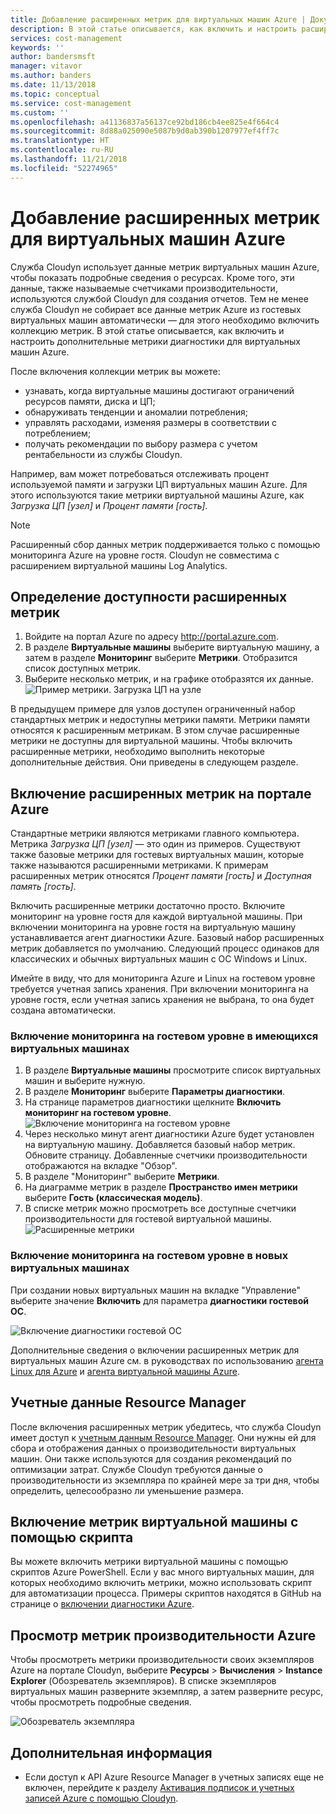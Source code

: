```yaml
---
title: Добавление расширенных метрик для виртуальных машин Azure | Документация Майкрософт
description: В этой статье описывается, как включить и настроить расширенные метрики диагностики для виртуальных машин Azure.
services: cost-management
keywords: ''
author: bandersmsft
manager: vitavor
ms.author: banders
ms.date: 11/13/2018
ms.topic: conceptual
ms.service: cost-management
ms.custom: ''
ms.openlocfilehash: a41136837a56137ce92bd186cb4ee825e4f664c4
ms.sourcegitcommit: 8d88a025090e5087b9d0ab390b1207977ef4ff7c
ms.translationtype: HT
ms.contentlocale: ru-RU
ms.lasthandoff: 11/21/2018
ms.locfileid: "52274965"
---
```

# <a name="add-extended-metrics-for-azure-virtual-machines"></a>Добавление расширенных метрик для виртуальных машин Azure

Служба Cloudyn использует данные метрик виртуальных машин Azure, чтобы показать подробные сведения о ресурсах. Кроме того, эти данные, также называемые счетчиками производительности, используются службой Cloudyn для создания отчетов. Тем не менее служба Cloudyn не собирает все данные метрик Azure из гостевых виртуальных машин автоматически — для этого необходимо включить коллекцию метрик. В этой статье описывается, как включить и настроить дополнительные метрики диагностики для виртуальных машин Azure.

После включения коллекции метрик вы можете:

- узнавать, когда виртуальные машины достигают ограничений ресурсов памяти, диска и ЦП;
- обнаруживать тенденции и аномалии потребления;
- управлять расходами, изменяя размеры в соответствии с потреблением;
- получать рекомендации по выбору размера с учетом рентабельности из службы Cloudyn.

Например, вам может потребоваться отслеживать процент используемой памяти и загрузки ЦП виртуальных машин Azure. Для этого используются такие метрики виртуальной машины Azure, как _Загрузка ЦП [узел]_ и _Процент памяти [гость]_.

> [!NOTE]
> Расширенный сбор данных метрик поддерживается только с помощью мониторинга Azure на уровне гостя. Cloudyn не совместима с расширением виртуальной машины Log Analytics.

## <a name="determine-whether-extended-metrics-are-enabled"></a>Определение доступности расширенных метрик

1. Войдите на портал Azure по адресу http://portal.azure.com.
2. В разделе **Виртуальные машины** выберите виртуальную машину, а затем в разделе **Мониторинг** выберите **Метрики**. Отобразится список доступных метрик.
3. Выберите несколько метрик, и на графике отобразятся их данные.  
    ![Пример метрики. Загрузка ЦП на узле](./media/azure-vm-extended-metrics/metric01.png)

В предыдущем примере для узлов доступен ограниченный набор стандартных метрик и недоступны метрики памяти. Метрики памяти относятся к расширенным метрикам. В этом случае расширенные метрики не доступны для виртуальной машины. Чтобы включить расширенные метрики, необходимо выполнить некоторые дополнительные действия. Они приведены в следующем разделе.

## <a name="enable-extended-metrics-in-the-azure-portal"></a>Включение расширенных метрик на портале Azure

Стандартные метрики являются метриками главного компьютера. Метрика _Загрузка ЦП [узел]_ — это один из примеров. Существуют также базовые метрики для гостевых виртуальных машин, которые также называются расширенными метриками. К примерам расширенных метрик относятся _Процент памяти [гость]_ и _Доступная память [гость]_.

Включить расширенные метрики достаточно просто. Включите мониторинг на уровне гостя для каждой виртуальной машины. При включении мониторинга на уровне гостя на виртуальную машину устанавливается агент диагностики Azure. Базовый набор расширенных метрик добавляется по умолчанию. Следующий процесс одинаков для классических и обычных виртуальных машин с ОС Windows и Linux.

Имейте в виду, что для мониторинга Azure и Linux на гостевом уровне требуется учетная запись хранения. При включении мониторинга на уровне гостя, если учетная запись хранения не выбрана, то она будет создана автоматически.

### <a name="enable-guest-level-monitoring-on-existing-vms"></a>Включение мониторинга на гостевом уровне в имеющихся виртуальных машинах

1. В разделе **Виртуальные машины** просмотрите список виртуальных машин и выберите нужную.
2. В разделе **Мониторинг** выберите **Параметры диагностики**.
3. На странице параметров диагностики щелкните **Включить мониторинг на гостевом уровне**.  
    ![Включение мониторинга на гостевом уровне](./media/azure-vm-extended-metrics/enable-guest-monitoring.png)
4. Через несколько минут агент диагностики Azure будет установлен на виртуальную машину. Добавляется базовый набор метрик. Обновите страницу. Добавленные счетчики производительности отображаются на вкладке "Обзор".
5. В разделе "Мониторинг" выберите **Метрики**.
6. На диаграмме метрик в разделе **Пространство имен метрики** выберите **Гость (классическая модель)**.
7. В списке метрик можно просмотреть все доступные счетчики производительности для гостевой виртуальной машины.  
    ![Расширенные метрики](./media/azure-vm-extended-metrics/extended-metrics.png)

### <a name="enable-guest-level-monitoring-on-new-vms"></a>Включение мониторинга на гостевом уровне в новых виртуальных машинах

При создании новых виртуальных машин на вкладке "Управление" выберите значение **Включить** для параметра **диагностики гостевой ОС**.

![Включение диагностики гостевой ОС](./media/azure-vm-extended-metrics/new-enable-diag.png)

Дополнительные сведения о включении расширенных метрик для виртуальных машин Azure см. в руководствах по использованию [агента Linux для Azure](../virtual-machines/extensions/agent-linux.md) и [агента виртуальной машины Azure](../virtual-machines/extensions/agent-windows.md).

## <a name="resource-manager-credentials"></a>Учетные данные Resource Manager

После включения расширенных метрик убедитесь, что служба Cloudyn имеет доступ к [учетным данным Resource Manager](activate-subs-accounts.md). Они нужны ей для сбора и отображения данных о производительности виртуальных машин. Они также используются для создания рекомендаций по оптимизации затрат. Службе Cloudyn требуются данные о производительности из экземпляра по крайней мере за три дня, чтобы определить, целесообразно ли уменьшение размера.

## <a name="enable-vm-metrics-with-a-script"></a>Включение метрик виртуальной машины с помощью скрипта

Вы можете включить метрики виртуальной машины с помощью скриптов Azure PowerShell. Если у вас много виртуальных машин, для которых необходимо включить метрики, можно использовать скрипт для автоматизации процесса. Примеры скриптов находятся в GitHub на странице о [включении диагностики Azure](https://github.com/Cloudyn/azure-enable-diagnostics).

## <a name="view-azure-performance-metrics"></a>Просмотр метрик производительности Azure

Чтобы просмотреть метрики производительности своих экземпляров Azure на портале Cloudyn, выберите **Ресурсы** > **Вычисления** > **Instance Explorer** (Обозреватель экземпляров). В списке экземпляров виртуальных машин разверните экземпляр, а затем разверните ресурс, чтобы просмотреть подробные сведения.

![Обозреватель экземпляра](./media/azure-vm-extended-metrics/instance-explorer.png)

## <a name="next-steps"></a>Дополнительная информация

- Если доступ к API Azure Resource Manager в учетных записях еще не включен, перейдите к разделу [Активация подписок и учетных записей Azure с помощью Cloudyn](activate-subs-accounts.md).
